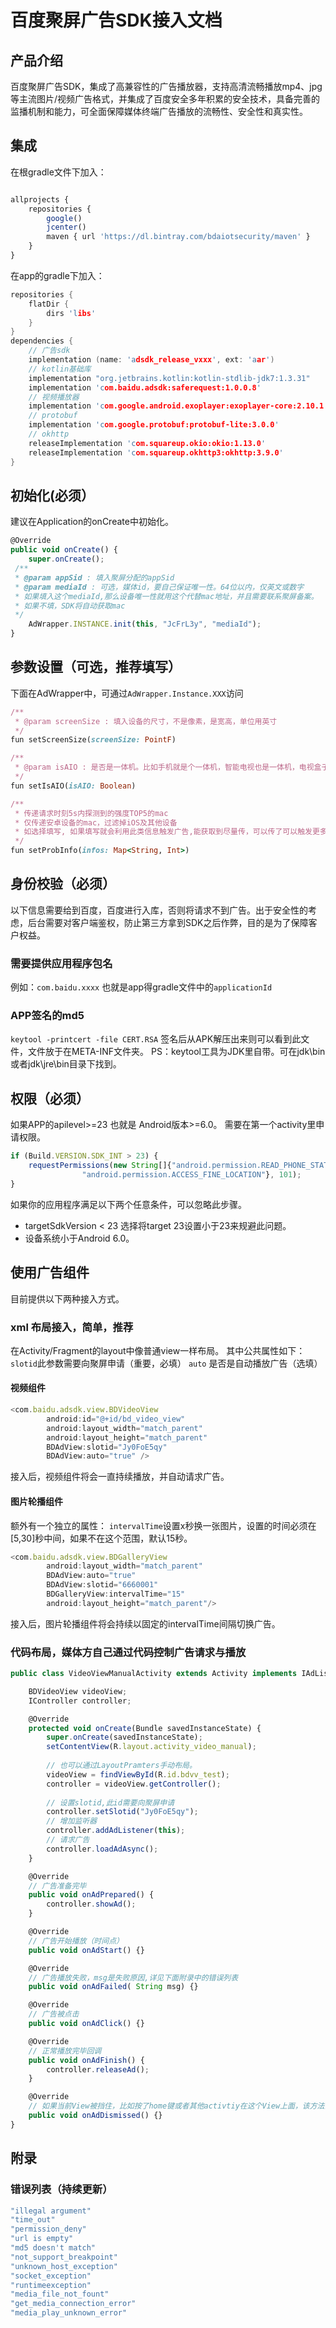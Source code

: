 # 百度聚屏广告SDK接入文档

## 产品介绍
百度聚屏广告SDK，集成了高兼容性的广告播放器，支持高清流畅播放mp4、jpg等主流图片/视频广告格式，并集成了百度安全多年积累的安全技术，具备完善的监播机制和能力，可全面保障媒体终端广告播放的流畅性、安全性和真实性。

## 集成
在根gradle文件下加入：
```javascript { .theme-peacock }

allprojects {
    repositories {
        google()
        jcenter()
        maven { url 'https://dl.bintray.com/bdaiotsecurity/maven' }
    }
}
```


在app的gradle下加入：
```c
repositories {
    flatDir {
        dirs 'libs'
    }
}
dependencies {
    // 广告sdk
    implementation (name: 'adsdk_release_vxxx', ext: 'aar')
    // kotlin基础库
    implementation "org.jetbrains.kotlin:kotlin-stdlib-jdk7:1.3.31"
    implementation 'com.baidu.adsdk:saferequest:1.0.0.8'
    // 视频播放器
    implementation 'com.google.android.exoplayer:exoplayer-core:2.10.1'
    // protobuf
    implementation 'com.google.protobuf:protobuf-lite:3.0.0'
    // okhttp
    releaseImplementation 'com.squareup.okio:okio:1.13.0'
    releaseImplementation 'com.squareup.okhttp3:okhttp:3.9.0'
}
```


## 初始化(必须）
建议在Application的onCreate中初始化。
```javascript { .theme-peacock }
@Override
public void onCreate() {
    super.onCreate();
 /** 
 * @param appSid : 填入聚屏分配的appSid
 * @param mediaId : 可选，媒体id，要自己保证唯一性。64位以内，仅英文或数字
 * 如果填入这个mediaId,那么设备唯一性就用这个代替mac地址，并且需要联系聚屏备案。
 * 如果不填，SDK将自动获取mac
 */
    AdWrapper.INSTANCE.init(this, "JcFrL3y", "mediaId");
}
```

## 参数设置（可选，推荐填写）
下面在AdWrapper中，可通过`AdWrapper.Instance.XXX`访问
```ruby
/**
 * @param screenSize : 填入设备的尺寸，不是像素，是宽高，单位用英寸
 */
fun setScreenSize(screenSize: PointF)

/**
 * @param isAIO : 是否是一体机。比如手机就是个一体机，智能电视也是一体机，电视盒子就不是一体机。
 */
fun setIsAIO(isAIO: Boolean)

/**
 * 传递请求时刻5s内探测到的强度TOP5的mac
 * 仅传递安卓设备的mac，过滤掉iOS及其他设备
 * 如选择填写, 如果填写就会利用此类信息触发广告,能获取到尽量传，可以传了可以触发更多的广告
 */
fun setProbInfo(infos: Map<String, Int>)
```

## 身份校验（必须）
以下信息需要给到百度，百度进行入库，否则将请求不到广告。出于安全性的考虑，后台需要对客户端鉴权，防止第三方拿到SDK之后作弊，目的是为了保障客户权益。
### 需要提供应用程序包名
例如：`com.baidu.xxxx`
也就是app得gradle文件中的`applicationId`
### APP签名的md5
`keytool -printcert -file CERT.RSA`
签名后从APK解压出来则可以看到此文件，文件放于在META-INF文件夹。
PS：keytool工具为JDK里自带。可在jdk\bin或者jdk\jre\bin目录下找到。
## 权限（必须）
如果APP的apilevel>=23 也就是 Android版本>=6.0。
需要在第一个activity里申请权限。

```javascript { .theme-peacock }
if (Build.VERSION.SDK_INT > 23) {
    requestPermissions(new String[]{"android.permission.READ_PHONE_STATE",
                "android.permission.ACCESS_FINE_LOCATION"}, 101);
}
```

如果你的应用程序满足以下两个任意条件，可以忽略此步骤。

* targetSdkVersion < 23 选择将target 23设置小于23来规避此问题。
* 设备系统小于Android 6.0。

## 使用广告组件
目前提供以下两种接入方式。
### xml 布局接入，简单，**推荐**
在Activity/Fragment的layout中像普通view一样布局。
其中公共属性如下：
`slotid`此参数需要向聚屏申请（重要，必填）
`auto` 是否是自动播放广告（选填）
#### 视频组件
```javascript { .theme-peacock }
<com.baidu.adsdk.view.BDVideoView
        android:id="@+id/bd_video_view"
        android:layout_width="match_parent"
        android:layout_height="match_parent"
        BDAdView:slotid="Jy0FoE5qy"
        BDAdView:auto="true" />
```
接入后，视频组件将会一直持续播放，并自动请求广告。

#### 图片轮播组件
额外有一个独立的属性：
`intervalTime`设置x秒换一张图片，设置的时间必须在[5,30]秒中间，如果不在这个范围，默认15秒。
```javascript { .theme-peacock }
<com.baidu.adsdk.view.BDGalleryView
        android:layout_width="match_parent"
        BDAdView:auto="true"
        BDAdView:slotid="6660001"
        BDGalleryView:intervalTime="15"
        android:layout_height="match_parent"/>
```
接入后，图片轮播组件将会持续以固定的intervalTime间隔切换广告。

### 代码布局，媒体方自己通过代码控制广告请求与播放
```javascript { .theme-peacock }
public class VideoViewManualActivity extends Activity implements IAdListener {

    BDVideoView videoView;
    IController controller;

    @Override
    protected void onCreate(Bundle savedInstanceState) {
        super.onCreate(savedInstanceState);
        setContentView(R.layout.activity_video_manual);
		
		// 也可以通过LayoutPramters手动布局。
        videoView = findViewById(R.id.bdvv_test);
        controller = videoView.getController();
        
        // 设置slotid,此id需要向聚屏申请
        controller.setSlotid("Jy0FoE5qy");
        // 增加监听器
        controller.addAdListener(this);
        // 请求广告
        controller.loadAdAsync();
    }

    @Override
    // 广告准备完毕
    public void onAdPrepared() {
        controller.showAd();
    }

    @Override
    // 广告开始播放（时间点）
    public void onAdStart() {}

    @Override
    // 广告播放失败，msg是失败原因,详见下面附录中的错误列表
    public void onAdFailed( String msg) {}

    @Override
    // 广告被点击
    public void onAdClick() {}

    @Override
    // 正常播放完毕回调
    public void onAdFinish() {
        controller.releaseAd();
    }

    @Override
    // 如果当前View被挡住，比如按了home键或者其他activtiy在这个View上面，该方法会被回调
    public void onAdDismissed() {}
}
```


## 附录
### 错误列表（持续更新）
```javascript { .theme-peacock }
"illegal argument"
"time_out"
"permission_deny"
"url is empty"
"md5 doesn't match"
"not_support_breakpoint"
"unknown_host_exception"
"socket_exception"
"runtimeexception"
"media_file_not_fount"
"get_media_connection_error"
"media_play_unknown_error"
```
